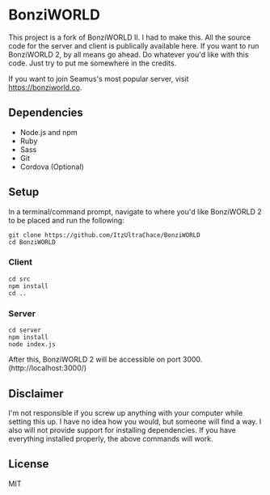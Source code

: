 # BonziWORLD
This project is a fork of BonziWORLD II. I had to make this.
All the source code for the server and client is publically available here. If you want to run BonziWORLD 2, by all means go ahead.
Do whatever you'd like with this code.
Just try to put me somewhere in the credits.

If you want to join Seamus's most popular server, visit https://bonziworld.co.

## Dependencies
- Node.js and npm
- Ruby
- Sass
- Git
- Cordova (Optional)

## Setup
In a terminal/command prompt, navigate to where you'd like BonziWORLD 2 to be placed and run the following:
```
git clone https://github.com/ItzUltraChace/BonziWORLD
cd BonziWORLD
```

### Client
```
cd src
npm install
cd ..
```

### Server
```
cd server
npm install
node index.js
```
After this, BonziWORLD 2 will be accessible on port 3000. (http://localhost:3000/)

## Disclaimer
I'm not responsible if you screw up anything with your computer while setting this up. I have no idea how you would, but someone will find a way. I also will not provide support for installing dependencies. If you have everything installed properly, the above commands will work.

## License
MIT
